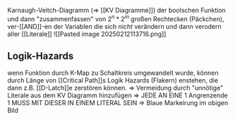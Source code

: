 Karnaugh-Veitch-Diagramm (⇒  [[KV Diagramme]]) der boolschen Funktion und dann "zusammenfassen" von $2^n*2^m$ großen Rechtecken (Päckchen), 
ver-[[AND]]-en der Variablen die sich _nicht_ verändern und dann verodern aller [[Literale]]
![[Pasted image 20250212113716.png]]

## Logik-Hazards
wenn Funktion durch K-Map zu Schaltkreis umgewandelt wurde, können durch Länge von [[Critical Path]]s Logik Hazards (Flakern) enstehen, die dann z.B. [[D-Latch]]e zerstören können.
⇒ Vermeidung durch "unnötige" Literale aus dem KV Diagramm hinzufügen ⇒ JEDE AN EINE 1 Angrenzende 1 MUSS MIT DIESER IN EINEM LITERAL SEIN ⇒ Blaue Markeirung im obigen Bild